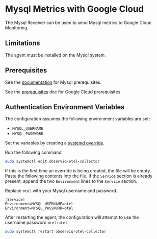 # Mysql Metrics with Google Cloud

The Mysql Receiver can be used to send Mysql metrics to Google Cloud Monitoring.

## Limitations

The agent must be installed on the Mysql system.

## Prerequisites

See the [documentation](https://github.com/observIQ/bindplane-otel-collector/blob/main/docs/receivers.md) for Mysql prerequisites.

See the [prerequisites](../README.md) doc for Google Cloud prerequisites.

## Authentication Environment Variables

The configuration assumes the following environment variables are set:
- `MYSQL_USERNAME`
- `MYSQL_PASSWORD`

Set the variables by creating a [systemd override](https://wiki.archlinux.org/title/systemd#Replacement_unit_files).

Run the following command
```bash
sudo systemctl edit observiq-otel-collector
```

If this is the first time an override is being created, the file will be empty. Paste the following contents into the file. If the `Service` section is already present, append the two `Environment` lines to the `Service` section.

Replace `otel` with your Mysql username and password.
```
[Service]
Environment=MYSQL_USERNAME=otel
Environment=MYSQL_PASSWORD=otel
```

After restarting the agent, the configuration will attempt to use the username:password `otel:otel`.

```bash
sudo systemctl restart observiq-otel-collector
```
